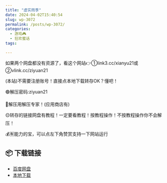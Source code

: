 ```yaml
---
title: "虚实雨季"
date: 2024-04-02T15:40:54
slug: wp-3072
permalink: /posts/wp-3072/
categories:
  - 游戏🎮
  - 狂欢蜜话
tags:

---
```


如果两个网盘都没有资源了，看这个网站👉①link3.cc/xianyu21或②vlink.cc/ziyuan21

(本站)不需要注册账号！直接点本地下载转存OK？懂吧！

🟢解压密码:ziyuan21

🔵解压用解压专家！(应用商店有)

🟡转存的链接网盘有教程！一定要看教程！按教程操作！不按教程操作你不会解压！

💰🈶能力的宝，可以点左下角赞赏支持一下网站运行

## 📦 下载链接
- [百度网盘](https://blziyuan21.com/pay-download/3072?key=48935a14d4&down_id=0)
- [本地下载](https://blziyuan21.com/pay-download/3072?key=48935a14d4&down_id=1)

